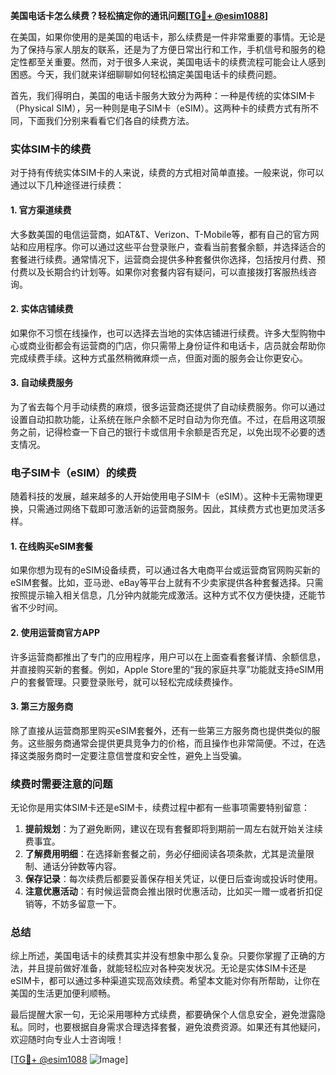 **美国电话卡怎么续费？轻松搞定你的通讯问题[[TG💪+ @esim1088](https://t.me/s/esim1088)]**

在美国，如果你使用的是美国的电话卡，那么续费是一件非常重要的事情。无论是为了保持与家人朋友的联系，还是为了方便日常出行和工作，手机信号和服务的稳定性都至关重要。然而，对于很多人来说，美国电话卡的续费流程可能会让人感到困惑。今天，我们就来详细聊聊如何轻松搞定美国电话卡的续费问题。

首先，我们得明白，美国的电话卡服务大致分为两种：一种是传统的实体SIM卡（Physical SIM），另一种则是电子SIM卡（eSIM）。这两种卡的续费方式有所不同，下面我们分别来看看它们各自的续费方法。

### 实体SIM卡的续费

对于持有传统实体SIM卡的人来说，续费的方式相对简单直接。一般来说，你可以通过以下几种途径进行续费：

#### 1. 官方渠道续费
大多数美国的电信运营商，如AT&T、Verizon、T-Mobile等，都有自己的官方网站和应用程序。你可以通过这些平台登录账户，查看当前套餐余额，并选择适合的套餐进行续费。通常情况下，运营商会提供多种套餐供你选择，包括按月付费、预付费以及长期合约计划等。如果你对套餐内容有疑问，可以直接拨打客服热线咨询。

#### 2. 实体店铺续费
如果你不习惯在线操作，也可以选择去当地的实体店铺进行续费。许多大型购物中心或商业街都会有运营商的门店，你只需带上身份证件和电话卡，店员就会帮助你完成续费手续。这种方式虽然稍微麻烦一点，但面对面的服务会让你更安心。

#### 3. 自动续费服务
为了省去每个月手动续费的麻烦，很多运营商还提供了自动续费服务。你可以通过设置自动扣款功能，让系统在账户余额不足时自动为你充值。不过，在启用这项服务之前，记得检查一下自己的银行卡或信用卡余额是否充足，以免出现不必要的透支情况。

### 电子SIM卡（eSIM）的续费

随着科技的发展，越来越多的人开始使用电子SIM卡（eSIM）。这种卡无需物理更换，只需通过网络下载即可激活新的运营商服务。因此，其续费方式也更加灵活多样。

#### 1. 在线购买eSIM套餐
如果你想为现有的eSIM设备续费，可以通过各大电商平台或运营商官网购买新的eSIM套餐。比如，亚马逊、eBay等平台上就有不少卖家提供各种套餐选择。只需按照提示输入相关信息，几分钟内就能完成激活。这种方式不仅方便快捷，还能节省不少时间。

#### 2. 使用运营商官方APP
许多运营商都推出了专门的应用程序，用户可以在上面查看套餐详情、余额信息，并直接购买新的套餐。例如，Apple Store里的“我的家庭共享”功能就支持eSIM用户的套餐管理。只要登录账号，就可以轻松完成续费操作。

#### 3. 第三方服务商
除了直接从运营商那里购买eSIM套餐外，还有一些第三方服务商也提供类似的服务。这些服务商通常会提供更具竞争力的价格，而且操作也非常简便。不过，在选择这类服务商时一定要注意信誉度和安全性，避免上当受骗。

### 续费时需要注意的问题

无论你是用实体SIM卡还是eSIM卡，续费过程中都有一些事项需要特别留意：

1. **提前规划**：为了避免断网，建议在现有套餐即将到期前一周左右就开始关注续费事宜。
2. **了解费用明细**：在选择新套餐之前，务必仔细阅读各项条款，尤其是流量限制、通话分钟数等内容。
3. **保存记录**：每次续费后都要妥善保存相关凭证，以便日后查询或投诉时使用。
4. **注意优惠活动**：有时候运营商会推出限时优惠活动，比如买一赠一或者折扣促销等，不妨多留意一下。

### 总结

综上所述，美国电话卡的续费其实并没有想象中那么复杂。只要你掌握了正确的方法，并且提前做好准备，就能轻松应对各种突发状况。无论是实体SIM卡还是eSIM卡，都可以通过多种渠道实现高效续费。希望本文能对你有所帮助，让你在美国的生活更加便利顺畅。

最后提醒大家一句，无论采用哪种方式续费，都要确保个人信息安全，避免泄露隐私。同时，也要根据自身需求合理选择套餐，避免浪费资源。如果还有其他疑问，欢迎随时向专业人士咨询哦！

[[TG💪+ @esim1088](https://t.me/s/esim1088) ![Image](https://i.postimg.cc/4NQfJmqS/Snipaste-2025-05-13-00-14-12.png)]